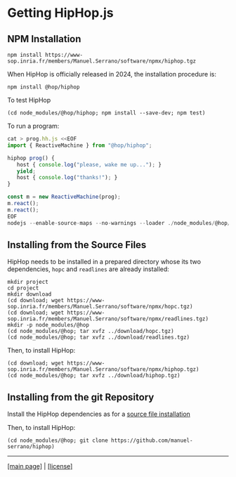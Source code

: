<!-- ${ var doc = require( "hopdoc" ) }
${ var config = require( hop.config ) }
${ var xml = require( config.docDir + "/xml.js" ) }
${ var cfg = require( "./doc.json" ) }
${ var dockerurl = cfg.urlbase + "docker.tgz" }
${ const pkg = require( "../package.json" ) } -->

Getting HipHop.js
=================

NPM Installation
----------------

```shell
npm install https://www-sop.inria.fr/members/Manuel.Serrano/software/npmx/hiphop.tgz
```

When HipHop is officially released in 2024, the installation procedure is:

```shell
npm install @hop/hiphop
```

To test HipHop

```shell
(cd node_modules/@hop/hiphop; npm install --save-dev; npm test)
```

To run a program:

```javascript
cat > prog.hh.js <<EOF
import { ReactiveMachine } from "@hop/hiphop";

hiphop prog() {
   host { console.log("please, wake me up..."); }
   yield;
   host { console.log("thanks!"); }
}

const m = new ReactiveMachine(prog);
m.react();
m.react();
EOF
nodejs --enable-source-maps --no-warnings --loader ./node_modules/@hop/hiphop/lib/hiphop-loader.mjs prog.hh.js
```

Installing from the Source Files 
--------------------------------

HipHop needs to be installed in a prepared directory whose its two
dependencies, `hopc` and `readlines` are already installed:

```shell
mkdir project
cd project
mkdir download
(cd download; wget https://www-sop.inria.fr/members/Manuel.Serrano/software/npmx/hopc.tgz)
(cd download; wget https://www-sop.inria.fr/members/Manuel.Serrano/software/npmx/readlines.tgz)
mkdir -p node_modules/@hop
(cd node_modules/@hop; tar xvfz ../download/hopc.tgz)
(cd node_modules/@hop; tar xvfz ../download/readlines.tgz)
```

Then, to install HipHop:

```
(cd download; wget https://www-sop.inria.fr/members/Manuel.Serrano/software/npmx/hiphop.tgz)
(cd node_modules/@hop; tar xvfz ../download/hiphop.tgz)
```

Installing from the git Repository 
----------------------------------

Install the HipHop dependencies as for a [source file installation](#installing-from-the-source-files)

Then, to install HipHop:

```shell
(cd node_modules/@hop; git clone https://github.com/manuel-serrano/hiphop)
```

- - - - - - - - - - - - - - - - - - - - - - - - - - - 
[[main page]](./README.md) | [[license]](./license.md)

